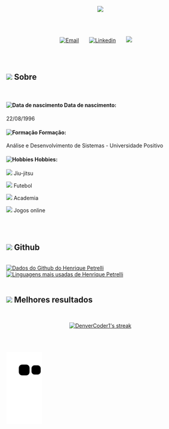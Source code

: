 <p align="center">
<img src="https://readme-typing-svg.herokuapp.com/?lines=Henrique%20Petrelli;Desenvolvedor%20Front-end&font=Fira%20Code&center=true&width=440&height=45&color=fff&vCenter=true&size=22">
</p>

<br />

<br />

<p align="center">
   <a href="mailto: henriquepetrelli96@gmail.com"><img width="32px" alt="Email" title="Email" src="https://i.imgur.com/wDH8xAs.png"></a>
  &#8287;&#8287;&#8287;&#8287;&#8287;
  <a href="https://www.linkedin.com/in/henrique-petrelli/"><img width="32px" alt="Linkedin" title="Linkedin" src="https://i.imgur.com/iSIPIM7.png"/></a>
  &#8287;&#8287;&#8287;&#8287;&#8287;
  <a href="https://www.instagram.com/henriquepetrelli/" alt="Instagram"><img width="32px" src="https://i.imgur.com/8pQLVkb.png"/></a>
  &#8287;&#8287;&#8287;&#8287;&#8287;

</p>

<br/>

<br/>

## <img src="https://i.imgur.com/YX1mV8K.png" width="32px"> Sobre

 <br/>
 
   <h4><img alt="Data de nascimento" width="24px" src="https://i.imgur.com/yK19vBf.png"/> Data de nascimento:</h4> 
   <p>22/08/1996</p>
   <h4><img alt="Formação" width="24px" src="https://i.imgur.com/tC8yZzB.png"/> Formação:</h4>
  <p>Análise e Desenvolvimento de Sistemas - Universidade Positivo</p>
   <h4><img alt="Hobbies" width="24px" src="https://i.imgur.com/qRkB6kn.png"/> Hobbies:</h4>
  <p><img width="20x" src="https://i.imgur.com/69XwPi6.png">  Jiu-jitsu</p>
  <p><img width="20px" src="https://i.imgur.com/uMwZcbh.png">  Futebol</p>
  <p><img width="20px" src="https://i.imgur.com/e1ueIjf.png">  Academia</p>
  <p><img width="16px" src="https://i.imgur.com/z5EYTcd.png">  Jogos online </p>
   
<br/>

<br/>

 ## <img src="https://i.imgur.com/Zspr9tS.png" width="32px"> Github
 <br/>
    <a href="https://github.com/anuraghazra/github-readme-stats"><img alt="Dados do Github do Henrique Petrelli" src="https://denvercoder1-github-readme-stats.vercel.app/api/?username=HenriquePetrelli&show_icons=true&count_private=true&theme=react&hide_border=true&bg_color=1F222E&title_color=E02B57&icon_color=E02B57" height="192px"/></a>
  <a href="https://github.com/anuraghazra/github-readme-stats"><img alt="Linguagens mais usadas de Henrique Petrelli" src="https://github-readme-stats.vercel.app/api/top-langs/?username=HenriquePetrelli&langs_count=8&layout=compact&hide_border=true&bg_color=1F222E&title_color=E02B57&text_color=fff&icon_color=E02B57&hide=Jupyter%20Notebook" height="192px"/></a>
  
<br/>

<br/>

## <img src="https://i.imgur.com/5OmQIRf.png" width="32px">  Melhores resultados

<br/>
<!-- GitHub Readme Streak Stats - https://github.com/DenverCoder1/github-readme-streak-stats -->
<p align="center">
  <a href="https://github.com/DenverCoder1/github-readme-streak-stats">
    <img title="🔥 Get streak stats for your profile at git.io/streak-stats" alt="DenverCoder1's streak" src="http://github-readme-streak-stats.herokuapp.com?user=HenriquePetrelli&theme=dark&hide_border=true&date_format=j%20M%5B%20Y%5D&stroke=E02B57&ring=E02B57&fire=E02B57&currStreakNum=E02B57&sideLabels=E02B57&sideNums=E0E0E0&currStreakLabel=E02B57&border=E02B57&background=1F222E"/>
  </a>
</p>

<br/>

<br/>

![Snake animation](https://github.com/henriquepetrelli/Readme/blob/output/github-contribution-grid-snake.svg)

<!--START_SECTION:waka-->

<!--END_SECTION:waka-->
